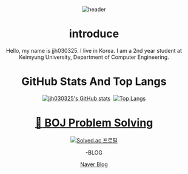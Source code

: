 <div align="center">

  ![header](https://capsule-render.vercel.app/api?type=waving&text=Hello%20World)

  <h1>introduce</h1>
  
  Hello, my name is jjh030325. I live in Korea. I am a 2nd year student at Keimyung University, Department of Computer Engineering.
  
  <h1>GitHub Stats And Top Langs</h1>
  
  [![jjh030325's GitHub stats](https://github-readme-stats.vercel.app/api?username=jjh030325&count-private=true&theme=dark)](https://github.com/jjh030325/github-readme-stats)
﻿  [![Top Langs](https://github-readme-stats.vercel.app/api/top-langs/?username=jjh030325&langs_count=10&layout=compact&theme=dark)](https://github.com/jjh030325/jjh030325)

  <a href="https://solved.ac/profile/wpqlks7"> <h1>:muscle: BOJ Problem Solving </h1> </a>

  [![Solved.ac
  프로필](http://mazassumnida.wtf/api/v2/generate_badge?boj=wpqlks7)](https://solved.ac/wpqlks7)

  -BLOG

  [Naver Blog](https://blog.naver.com/wpqlks7)
</div>

